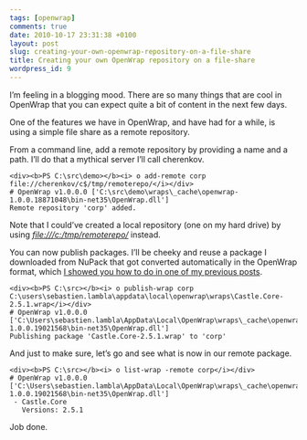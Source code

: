 ```yaml
---
tags: [openwrap]
comments: true
date: 2010-10-17 23:31:38 +0100
layout: post
slug: creating-your-own-openwrap-repository-on-a-file-share
title: Creating your own OpenWrap repository on a file-share
wordpress_id: 9
---
```

I’m feeling in a blogging mood. There are so many things that are cool in OpenWrap that you can expect quite a bit of content in the next few days.

One of the features we have in OpenWrap, and have had for a while, is using a simple file share as a remote repository.

From a command line, add a remote repository by providing a name and a path. I’ll do that a mythical server I’ll call cherenkov.



    <div><b>PS C:\src\demo></b><i> o add-remote corp file://cherenkov/c$/tmp/remoterepo/</i></div>
    # OpenWrap v1.0.0.0 ['C:\src\demo\wraps\_cache\openwrap-1.0.0.18871048\bin-net35\OpenWrap.dll']
    Remote repository 'corp' added.







Note that I could’ve created a local repository (one on my hard drive) by using [_file:///c:/tmp/remoterepo/_](/tmp/remoterepo/) instead.





You can now publish packages. I’ll be cheeky and reuse a package I downloaded from NuPack that got converted automatically in the OpenWrap format, which [I showed you how to do in one of my previous posts](http://codebetter.com/blogs/sebastien_lambla/archive/2010/10/17/using-nupack-as-a-package-repository-in-openwrap.aspx).





    <div><b>PS C:\src></b><i> o publish-wrap corp C:\users\sebastien.lambla\appdata\local\openwrap\wraps\Castle.Core-2.5.1.wrap</i></div>
    # OpenWrap v1.0.0.0 ['C:\Users\sebastien.lambla\AppData\Local\OpenWrap\wraps\_cache\openwrap-1.0.0.19021568\bin-net35\OpenWrap.dll']
    Publishing package 'Castle.Core-2.5.1.wrap' to 'corp'







And just to make sure, let’s go and see what is now in our remote package.





    <div><b>PS C:\src></b><i> o list-wrap -remote corp</i></div>
    # OpenWrap v1.0.0.0 ['C:\Users\sebastien.lambla\AppData\Local\OpenWrap\wraps\_cache\openwrap-1.0.0.19021568\bin-net35\OpenWrap.dll']
     - Castle.Core
       Versions: 2.5.1




Job done.
